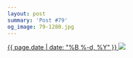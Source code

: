 ```yaml
---
layout: post
summary: 'Post #79'
og_image: 79-1280.jpg
---
```


<p>
 <time>
  <a href="/79">
   {{ page.date | date: "%B %-d, %Y" }}
  </a>
 </time>
 <a href="/79">
  <img sizes="(min-width: 700px) 50vw, calc(100vw - 2rem)" src="{{ site.assets_url }}/79-640.jpg" srcset="{{ site.assets_url }}/79-1280.jpg 1280w, {{ site.assets_url }}/79-960.jpg 960w, {{ site.assets_url }}/79-640.jpg 640w, {{ site.assets_url }}/79-320.jpg 320w"/>
 </a>
</p>
